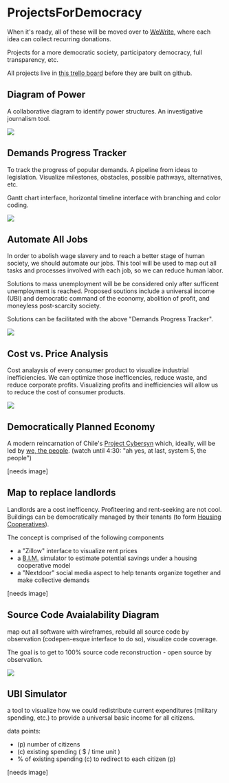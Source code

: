 # ProjectsForDemocracy

When it's ready, all of these will be moved over to [WeWrite](https://getwewrite.app/), where each idea can collect recurring donations. 

Projects for a more democratic society, participatory democracy, full transparency, etc.

All projects live in [this trello board](https://trello.com/b/2pETMHrd) before they are built on github.

## Diagram of Power

A collaborative diagram to identify power structures. An investigative journalism tool.

![](https://raw.githubusercontent.com/sirjamesgray/ProjectsForLiberation/master/images/power.png)

## Demands Progress Tracker

To track the progress of popular demands. A pipeline from ideas to legislation. Visualize milestones, obstacles, possible pathways, alternatives, etc.

Gantt chart interface, horizontal timeline interface with branching and color coding.

![](https://raw.githubusercontent.com/sirjamesgray/ProjectsForLiberation/master/images/demands.png)

## Automate All Jobs

In order to abolish wage slavery and to reach a better stage of human society, we should automate our jobs. This tool will be used to map out all tasks and processes involved with each job, so we can reduce human labor.

Solutions to mass unemployment will be be considered only after sufficent unemployment is reached. Proposed soutions include a universal income (UBI) and democratic command of the economy, abolition of profit, and moneyless post-scarcity society.

Solutions can be facilitated with the above "Demands Progress Tracker".

![](https://raw.githubusercontent.com/sirjamesgray/ProjectsForLiberation/master/images/automation.png)

## Cost vs. Price Analysis

Cost analaysis of every consumer product to visualize industrial inefficiencies. We can optimize those inefficencies, reduce waste, and reduce corporate profits. Visualizing profits and inefficiencies will allow us to reduce the cost of consumer products.

![](https://raw.githubusercontent.com/sirjamesgray/ProjectsForLiberation/master/images/profit.png)

## Democratically Planned Economy

A modern reincarnation of Chile's [Project Cybersyn](https://en.wikipedia.org/wiki/Project_Cybersyn) which, ideally, will be led by [we, the people](https://youtu.be/e_bXlEvygHg?t=4m5s). (watch until 4:30: "ah yes, at last, system 5, the people")

[needs image]

## Map to replace landlords

Landlords are a cost inefficency. Profiteering and rent-seeking are not cool. Buildings can be democratically managed by their tenants (to form [Housing Cooperatives](https://en.wikipedia.org/wiki/Housing_cooperative)).

The concept is comprised of the following components
- a "Zillow" interface to visualize rent prices
- a [B.I.M.](https://en.wikipedia.org/wiki/Building_information_modeling) simulator to estimate potential savings under a housing cooperative model
- a "Nextdoor" social media aspect to help tenants organize together and make collective demands

[needs image]

## Source Code Avaialability Diagram

map out all software with wireframes, rebuild all source code by observation (codepen-esque interface to do so), visualize code coverage.

The goal is to get to 100% source code reconstruction - open source by observation.

![](https://raw.githubusercontent.com/sirjamesgray/ProjectsForLiberation/master/images/source%20code.png)

## UBI Simulator

a tool to visualize how we could redistribute current expenditures (military spending, etc.) to provide a universal basic income for all citizens.

data points:
- (p) number of citizens
- (c) existing spending ( $ / time unit )
- % of existing spending (c) to redirect to each citizen (p)

[needs image]
